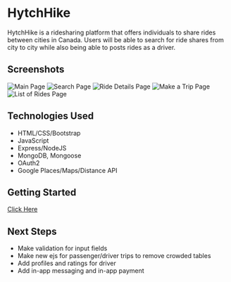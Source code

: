 # HytchHike
HytchHike is a ridesharing platform that offers individuals to share rides between cities in Canada. Users will be able to search for ride shares from city to city while also being able to posts rides as a driver.
## Screenshots
![Main Page](https://i.imgur.com/CYaKm60.png)
![Search Page](https://i.imgur.com/j0d8yIw.png)
![Ride Details Page](https://i.imgur.com/aQUBu2e.png)
![Make a Trip Page](https://i.imgur.com/hWKTVyM.png)
![List of Rides Page](https://i.imgur.com/D1f6bGD.png)
## Technologies Used
* HTML/CSS/Bootstrap
* JavaScript
* Express/NodeJS
* MongoDB, Mongoose
* OAuth2
* Google Places/Maps/Distance API
## Getting Started
[Click Here](https://hytchhike.herokuapp.com)
## Next Steps
* Make validation for input fields
* Make new ejs for passenger/driver trips to remove crowded tables
* Add profiles and ratings for driver 
* Add in-app messaging and in-app payment
